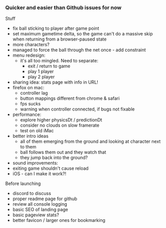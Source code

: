 ### Quicker and easier than Github issues for now

Stuff

- fix ball sticking to player after game point
- set maximum gametime delta, so the game can't do a massive skip when returning from a browser-paused state
- more characters?
- managed to force the ball through the net once - add constraint
- menu redesign:
  - it's all too mingled. Need to separate:
    - exit / return to game
    - play 1 player
    - play 2 player
- sharing idea: stats page with info in URL!
- firefox on mac:
  - controller lag
  - button mappings different from chrome & safari
  - fps sucks
  - warning when controller connected, if bugs not fixable
- performance:
  - explore higher physicsDt / predictionDt
  - consider no clouds on slow framerate
  - test on old iMac
- better intro ideas
  - all of them emerging from the ground and looking at character next to them
  - ball follows them out and they watch that
  - they jump back into the ground?
- sound improvements:
- exiting game shouldn't cause reload
- iOS - can I make it work?!

Before launching

- discord to discuss
- proper readme page for github
- review all console logging
- basic SEO of landing page
- basic pageview stats?
- better favicon / larger ones for bookmarking
